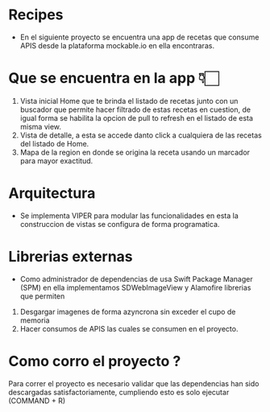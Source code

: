 # Recipes
 - En el siguiente proyecto se encuentra una app de recetas que consume APIS desde la plataforma mockable.io en ella encontraras.
 
 # Que se encuentra en la app 👇🏻
 
 1. Vista inicial Home que te brinda el listado de recetas junto con un buscador que permite hacer filtrado de estas recetas en cuestion, de igual forma se habilita la opcion de pull to refresh en el listado de esta misma view.
 2. Vista de detalle, a esta se accede danto click a cualquiera de las recetas del listado de Home.
 3. Mapa de la region en donde se origina la receta usando un marcador para mayor exactitud.
 
# Arquitectura 

- Se implementa VIPER para modular las funcionalidades en esta la construccion de vistas se configura de forma programatica.

# Librerias externas

- Como administrador de dependencias de usa Swift Package Manager (SPM) en ella implementamos SDWebImageView y Alamofire librerias que permiten 
1. Desgargar imagenes de forma azyncrona sin exceder el cupo de memoria
2. Hacer consumos de APIS las cuales se consumen en el proyecto.

# Como corro el proyecto ?

Para correr el proyecto es necesario validar que las dependencias han sido descargadas satisfactoriamente, cumpliendo esto es solo ejecutar (COMMAND + R)
